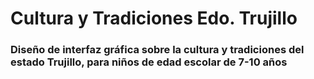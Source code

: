# Cultura y Tradiciones Edo. Trujillo

### Diseño de interfaz gráfica sobre la cultura y tradiciones del estado Trujillo, para niños de edad escolar de 7-10 años